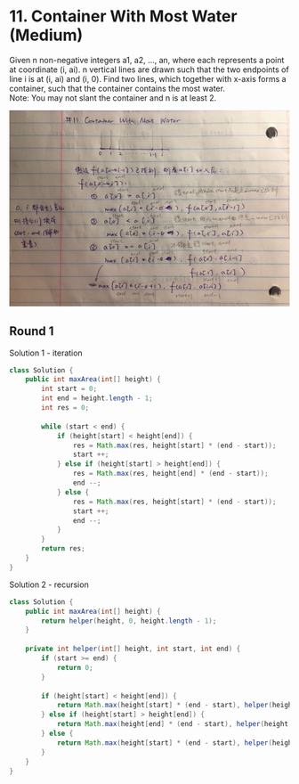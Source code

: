 # 11. Container With Most Water (Medium)

Given n non-negative integers a1, a2, ..., an, where each represents a point at coordinate (i, ai). n vertical lines are drawn such that the two endpoints of line i is at (i, ai) and (i, 0). Find two lines, which together with x-axis forms a container, such that the container contains the most water.   
Note: You may not slant the container and n is at least 2.   

![Alt Text](https://raw.githubusercontent.com/zaa9205/images/master/011.%20Container%20With%20Most%20Water.png)

## Round 1 
Solution 1 - iteration
```java
class Solution {
    public int maxArea(int[] height) {
        int start = 0;
        int end = height.length - 1;
        int res = 0;
        
        while (start < end) {
            if (height[start] < height[end]) {
                res = Math.max(res, height[start] * (end - start));
                start ++;
            } else if (height[start] > height[end]) {
                res = Math.max(res, height[end] * (end - start));
                end --;
            } else {
                res = Math.max(res, height[start] * (end - start));
                start ++;
                end --;
            }
        }
        return res;
    }
}
```

Solution 2 - recursion
```java
class Solution {
    public int maxArea(int[] height) {
        return helper(height, 0, height.length - 1);
    }
    
    private int helper(int[] height, int start, int end) {
        if (start >= end) {
            return 0;
        }
        
        if (height[start] < height[end]) {
            return Math.max(height[start] * (end - start), helper(height, start + 1, end));
        } else if (height[start] > height[end]) {
            return Math.max(height[end] * (end - start), helper(height, start, end - 1));
        } else {
            return Math.max(height[start] * (end - start), helper(height, start + 1, end - 1));
        }
    }
}
```

